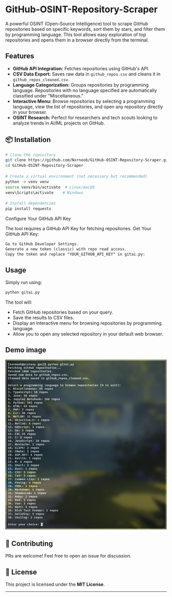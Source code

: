 # GitHub-OSINT-Repository-Scraper

A powerful OSINT (Open-Source Intelligence) tool to scrape GitHub repositories based on specific keywords, sort them by stars, and filter them by programming language. This tool allows easy exploration of top repositories and opens them in a browser directly from the terminal.

## Features

- **GitHub API Integration:** Fetches repositories using GitHub's API.
- **CSV Data Export:** Saves raw data in `github_repos.csv` and cleans it in `github_repos_cleaned.csv`.
- **Language Categorization:** Groups repositories by programming language. Repositories with no language specified are automatically classified under "Miscellaneous."
- **Interactive Menu:** Browse repositories by selecting a programming language, view the list of repositories, and open any repository directly in your browser.
- **OSINT Research:** Perfect for researchers and tech scouts looking to analyze trends in AI/ML projects on GitHub.


## 📦 Installation

```bash
# Clone the repository
git clone https://github.com/Nxrnoob/GitHub-OSINT-Repository-Scraper.git
cd GitHub-OSINT-Repository-Scraper

# Create a virtual environment (not necessary but recommended)
python -m venv venv
source venv/bin/activate  # Linux/macOS
venv\Scripts\activate    # Windows

# Install dependencies
pip install requests
```
Configure Your GitHub API Key

The tool requires a GitHub API Key for fetching repositories.
Get Your GitHub API Key:

    Go to GitHub Developer Settings.
    Generate a new token (classic) with repo read access.
    Copy the token and replace "YOUR_GITHUB_API_KEY" in gitai.py:

## Usage
Simply run using:

```bash
python gitai.py
```

The tool will:
- Fetch GitHub repositories based on your query.
- Save the results to CSV files.
- Display an interactive menu for browsing repositories by programming language.
- Allow you to open any selected repository in your default web browser.
## Demo image
   ![demo](demo.png)


## 🤝 Contributing
PRs are welcome! Feel free to open an issue for discussion.

## 📜 License
This project is licensed under the **MIT License**.

---

